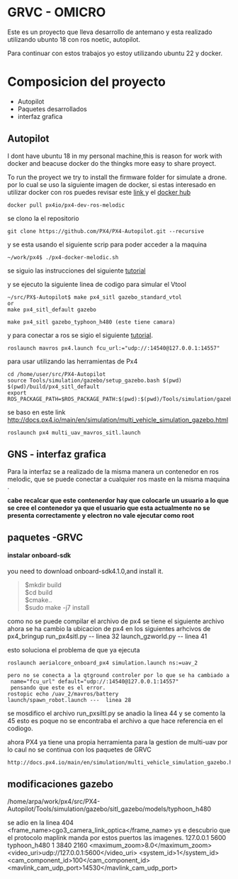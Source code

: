 # GRVC - OMICRO
Este es un proyecto que lleva desarrollo de antemano y esta realizado utilizando ubunto 18 con ros noetic, autopilot.

Para continuar con estos trabajos  yo estoy utilizando ubuntu 22  y docker.

# Composicion del proyecto 
- Autopilot
- Paquetes desarrollados
- interfaz grafica

##  Autopilot

I dont have ubuntu 18 in my personal machine,this is reason for work with docker and beacuse docker do the thingks more easy to share proyect.

To run the proyect we try to install the firmware folder for simulate a drone.
por lo cual se uso la siguiente imagen de docker, si estas interesado en utilizar docker con ros puedes revisar este [link ](https://roboticseabass.com/2021/04/21/docker-and-ros/) y el [docker hub](https://hub.docker.com/r/px4io/px4-dev-ros-melodic)

    docker pull px4io/px4-dev-ros-melodic   

se clono la el repositorio

    git clone https://github.com/PX4/PX4-Autopilot.git --recursive


y se esta usando el siguiente scrip para poder  acceder a la maquina

    ~/work/px4$ ./px4-docker-melodic.sh

 se siguio las instrucciones del siguiente [tutorial](https://docs.px4.io/main/en/test_and_ci/docker.html)

y se ejecuto la siguiente  linea de codigo para simular el Vtool

    ~/src/PX$-Autopilot$ make px4_sitl gazebo_standard_vtol
    or
    make px4_sitl_default gazebo

    make px4_sitl gazebo_typhoon_h480 (este tiene camara)

y para conectar a ros se sigio el siguiente [tutorial](https://dev.px4.io/v1.9.0_noredirect/en/simulation/ros_interface.html).

    roslaunch mavros px4.launch fcu_url:="udp://:14540@127.0.0.1:14557"

para usar utilizando las herramientas de Px4


    cd /home/user/src/PX4-Autopilot
    source Tools/simulation/gazebo/setup_gazebo.bash $(pwd) $(pwd)/build/px4_sitl_default
    export ROS_PACKAGE_PATH=$ROS_PACKAGE_PATH:$(pwd):$(pwd)/Tools/simulation/gazebo/sitl_gazebo

se baso en este link    http://docs.px4.io/main/en/simulation/multi_vehicle_simulation_gazebo.html


    roslaunch px4 multi_uav_mavros_sitl.launch


## GNS  - interfaz grafica

Para la interfaz se a realizado  de la misma manera un contenedor en ros  melodic, que  se puede conectar a cualquier ros maste en la misma maquina .

**cabe recalcar que este contenerdor hay que colocarle un usuario a lo que se cree el contenedor ya que el usuario que esta actualmente no se presenta correctamente y electron no vale  ejecutar como root**






## paquetes -GRVC

#### instalar onboard-sdk
you need to download onboard-sdk4.1.0,and install it.
>$mkdir build  
>$cd build  
>$cmake..  
>$sudo make -j7 install

como no se puede compilar el archivo de px4 se tiene el siguiente archivo
 ahora se ha  cambio la ubicacion de px4 en los siguientes arhcivos de px4_bringup
        run_px4sitl.py              --  linea 32
        launch_gzworld.py           --  linea 41


esto soluciona el problema de que ya ejecuta

    roslaunch aerialcore_onboard_px4 simulation.launch ns:=uav_2

    pero no se conecta a la qtground controler por lo que se ha cambiado a 
     name="fcu_url" default="udp://:14540@127.0.0.1:14557"
     pensando que este es el error.
    rostopic echo /uav_2/mavros/battery
    launch/spawn_robot.launch ---  linea 28



se mosdifico  el archivo run_pxsiltl.py
se anadio la linea 44 y se comento la 45
 esto es poque no se encontraba el archivo a que hace referencia en el codiogo.


ahora PX4 ya tiene una propia herramienta para la gestion de  multi-uav  por lo caul no se continua  con los paquetes de GRVC

    http://docs.px4.io/main/en/simulation/multi_vehicle_simulation_gazebo.html

## modificaciones  gazebo

/home/arpa/work/px4/src/PX4-Autopilot/Tools/simulation/gazebo/sitl_gazebo/models/typhoon_h480

 se adio en  la linea 404 
         <plugin name="camera_controller" filename="libgazebo_ros_camera.so">
          <frame_name>cgo3_camera_link_optica</frame_name>
        </plugin>
 ys e descubrio que el protocolo maplink manda por estos puertos las imagenes.
         <plugin name="GstCameraPlugin" filename="libgazebo_gst_camera_plugin.so">
            <robotNamespace></robotNamespace>
            <udpHost>127.0.0.1</udpHost>
            <udpPort>5600</udpPort>
        </plugin>
        <plugin name="CameraManagerPlugin" filename="libgazebo_camera_manager_plugin.so">
            <robotNamespace>typhoon_h480</robotNamespace>
            <interval>1</interval>
            <width>3840</width>
            <height>2160</height>
            <maximum_zoom>8.0</maximum_zoom>
            <video_uri>udp://127.0.0.1:5600</video_uri>
            <system_id>1</system_id>
            <cam_component_id>100</cam_component_id>
            <mavlink_cam_udp_port>14530</mavlink_cam_udp_port>
        </plugin>